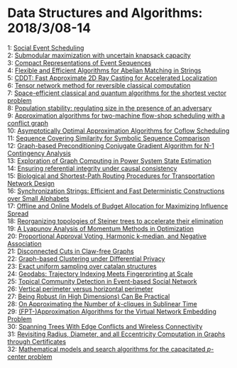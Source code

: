 # Data Structures and Algorithms: 2018/3/08-14  
1: [Social Event Scheduling](https://doi.org/10.48550/arXiv.1801.09973)  
2: [Submodular maximization with uncertain knapsack capacity](https://doi.org/10.48550/arXiv.1803.02565)  
3: [Compact Representations of Event Sequences](https://doi.org/10.48550/arXiv.1803.02576)  
4: [Flexible and Efficient Algorithms for Abelian Matching in Strings](https://doi.org/10.48550/arXiv.1803.02807)  
5: [CDDT: Fast Approximate 2D Ray Casting for Accelerated Localization](https://doi.org/10.48550/arXiv.1705.01167)  
6: [Tensor network method for reversible classical computation](https://doi.org/10.48550/arXiv.1708.08932)  
7: [Space-efficient classical and quantum algorithms for the shortest vector  problem](https://doi.org/10.48550/arXiv.1709.00378)  
8: [Population stability: regulating size in the presence of an adversary](https://doi.org/10.48550/arXiv.1803.02540)  
9: [Approximation algorithms for two-machine flow-shop scheduling with a  conflict graph](https://doi.org/10.48550/arXiv.1803.02862)  
10: [Asymptotically Optimal Approximation Algorithms for Coflow Scheduling](https://doi.org/10.48550/arXiv.1606.06183)  
11: [Sequence Covering Similarity for Symbolic Sequence Comparison](https://doi.org/10.48550/arXiv.1801.07013)  
12: [Graph-based Preconditioning Conjugate Gradient Algorithm for N-1  Contingency Analysis](https://doi.org/10.48550/arXiv.1803.03290)  
13: [Exploration of Graph Computing in Power System State Estimation](https://doi.org/10.48550/arXiv.1803.03300)  
14: [Ensuring referential integrity under causal consistency](https://doi.org/10.48550/arXiv.1803.03482)  
15: [Biological and Shortest-Path Routing Procedures for Transportation  Network Design](https://doi.org/10.48550/arXiv.1803.03528)  
16: [Synchronization Strings: Efficient and Fast Deterministic Constructions  over Small Alphabets](https://doi.org/10.48550/arXiv.1803.03530)  
17: [Offline and Online Models of Budget Allocation for Maximizing Influence  Spread](https://doi.org/10.48550/arXiv.1508.01059)  
18: [Reorganizing topologies of Steiner trees to accelerate their elimination](https://doi.org/10.48550/arXiv.1511.03407)  
19: [A Lyapunov Analysis of Momentum Methods in Optimization](https://doi.org/10.48550/arXiv.1611.02635)  
20: [Proportional Approval Voting, Harmonic k-median, and Negative  Association](https://doi.org/10.48550/arXiv.1704.02183)  
21: [Disconnected Cuts in Claw-free Graphs](https://doi.org/10.48550/arXiv.1803.03663)  
22: [Graph-based Clustering under Differential Privacy](https://doi.org/10.48550/arXiv.1803.03831)  
23: [Exact uniform sampling over catalan structures](https://doi.org/10.48550/arXiv.1803.03945)  
24: [Geodabs: Trajectory Indexing Meets Fingerprinting at Scale](https://doi.org/10.48550/arXiv.1803.04292)  
25: [Topical Community Detection in Event-based Social Network](https://doi.org/10.48550/arXiv.1803.04354)  
26: [Vertical perimeter versus horizontal perimeter](https://doi.org/10.48550/arXiv.1701.00620)  
27: [Being Robust (in High Dimensions) Can Be Practical](https://doi.org/10.48550/arXiv.1703.00893)  
28: [On Approximating the Number of $k$-cliques in Sublinear Time](https://doi.org/10.48550/arXiv.1707.04858)  
29: [(FPT-)Approximation Algorithms for the Virtual Network Embedding Problem](https://doi.org/10.48550/arXiv.1803.04452)  
30: [Spanning Trees With Edge Conflicts and Wireless Connectivity](https://doi.org/10.48550/arXiv.1803.04578)  
31: [Revisiting Radius, Diameter, and all Eccentricity Computation in Graphs  through Certificates](https://doi.org/10.48550/arXiv.1803.04660)  
32: [Mathematical models and search algorithms for the capacitated $p$-center  problem](https://doi.org/10.48550/arXiv.1803.04865)  